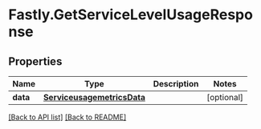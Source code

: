 # Fastly.GetServiceLevelUsageResponse

## Properties

Name | Type | Description | Notes
------------ | ------------- | ------------- | -------------
**data** | [**ServiceusagemetricsData**](ServiceusagemetricsData.md) |  | [optional] 


[[Back to API list]](../../README.md#endpoints) [[Back to README]](../../README.md)

